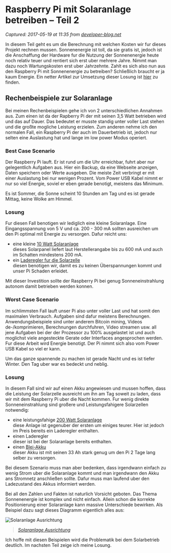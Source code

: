 # Raspberry Pi mit Solaranlage betreiben – Teil 2

_Captured: 2017-05-19 at 11:35 from [developer-blog.net](https://developer-blog.net/raspberry-pi-mit-sonnenenergie-betreiben-teil-2/)_

In diesem Teil geht es um die Berechnung mit welchen Kosten wir fur dieses Projekt rechnen mussen. Sonnenenergie ist toll, da sie gratis ist, jedoch ist die Anschaffung der Hardware fur die Nutzung der Sonnenenergie heute noch relativ teuer und rentiert sich erst uber mehrere Jahre. Nimmt man dazu noch Wartungskosten erst uber Jahrzehnte. Zahlt es sich also nun aus den Raspberry Pi mit Sonnenenergie zu betreiben? Schließlich braucht er ja kaum Energie. Ein netter Artikel zur Umsetzung dieser Losung ist [hier](http://www.rustynailworkshop.com/archives/6) zu finden.

## Rechenbeispiele zur Solaranlage

Bei meinen Rechenbeispielen gehe ich von 2 unterschiedlichen Annahmen aus. Zum einen ist da der Rapberry Pi der mit seinen 3,5 Watt betrieben wird und das auf Dauer. Das bedeutet er musste standig unter voller Last stehen und die großte mogliche Leistung erzielen. Zum anderen nehme ich den normalen Fall, ein Raspberry Pi der auch im Dauerbetrieb ist, jedoch nur selten eine Auslastung hat und lange im low power Modus operiert.

### Best Case Scenario

Der Raspberry Pi lauft. Er ist rund um die Uhr erreichbar, fuhrt aber nur gelegentlich Aufgaben aus. Hier ein Backup, da eine Webseite anzeigen, Daten speichern oder Werte ausgeben. Die meiste Zeit verbringt er mit einer Auslastung bei nur wenigen Prozent. Vom Power USB Kabel nimmt er nur so viel Energie, soviel er eben gerade benotigt, meistens das Minimum.

Es ist Sommer, die Sonne scheint 10 Stunden am Tag und es ist gerade Mittag, keine Wolke am Himmel.

### Losung

Fur diesen Fall benotigen wir lediglich eine kleine Solaranlage. Eine Eingangsspannung von 5 V und ca. 200 - 300 mA sollten ausreichen um den Pi optimal mit Energie zu versorgen. Dafur reicht uns:

  * eine kleine [10 Watt Solaranlage](http://www.amazon.de/gp/product/B007HAZY8Y/ref=as_li_ss_tl?ie=UTF8&camp=1638&creative=19454&creativeASIN=B007HAZY8Y&linkCode=as2&tag=developerblog-21)  
dieses Solarpanel liefert laut Herstellerangabe bis zu 600 mA und auch im Schatten mindestens 200 mA.
  * ein [Laderegler fur die Solarzelle](http://www.amazon.de/gp/product/B002R00V8W/ref=as_li_ss_tl?ie=UTF8&camp=1638&creative=19454&creativeASIN=B002R00V8W&linkCode=as2&tag=developerblog-21)  
diesen benotigen wir, damit es zu keinen Überspannungen kommt und unser Pi Schaden erleidet.

Mit dieser Investition sollte der Raspberry Pi bei genug Sonneneinstrahlung autonom damit betrieben werden konnen.

### Worst Case Scenario

Im schlimmsten Fall lauft unser Pi also unter voller Last und hat somit den maximalen Verbrauch. Aufgaben sind dafur meistens Berechnungen. Anwendungsbeispiele sind unter anderem Bitcoin mining, Videos de-/komprimieren, Berechnungen durchfuhren, Video streamen usw. all jene Aufgaben bei der der Prozessor zu 100% ausgelastet ist und auch moglichst viele angesteckte Gerate oder Interfaces angesprochen werden. Fur diese Arbeit wird Energie benotigt. Der Pi nimmt sich also vom Power USB Kabel so viel er kann.

Um das ganze spannende zu machen ist gerade Nacht und es ist tiefer Winter. Den Tag uber war es bedeckt und neblig.

### Losung

In diesem Fall sind wir auf einen Akku angewiesen und mussen hoffen, dass die Leistung der Solarzelle ausreicht um ihn am Tag soweit zu laden, dass wir mit dem Raspberry Pi uber die Nacht kommen. Fur wenig direkte Sonneneinstrahlung sind großere und Leistungsfahigere Solarzellen notwendig:

  * eine leistungsfahige [200 Watt Solaranlage](http://www.amazon.de/gp/product/B00821AED2/ref=as_li_ss_tl?ie=UTF8&camp=1638&creative=19454&creativeASIN=B00821AED2&linkCode=as2&tag=developerblog-21)  
diese Anlage ist gegenuber der ersten um einiges teurer. Hier ist jedoch im Preis bereits ein Laderegler enthalten.
  * einen Laderegler  
dieser ist bei der Solaranlage bereits enthalten.
  * einen [Blei-Akku](http://www.amazon.de/gp/product/B005N97ZQU/ref=as_li_ss_tl?ie=UTF8&camp=1638&creative=19454&creativeASIN=B005N97ZQU&linkCode=as2&tag=developerblog-21)  
dieser Akku ist mit seinen 33 Ah stark genug um den Pi 2 Tage lang selber zu versorgen.

Bei diesem Szenario muss man aber bedenken, dass irgendwann einfach zu wenig Strom uber die Solaranlage kommt und man irgendwann den Akku ans Stromnetz anschließen sollte. Dafur muss man laufend uber den Ladezustand des Akkus informiert werden.

Bei all den Zahlen und Fakten ist naturlich Vorsicht geboten. Das Thema Sonnenenergie ist komplex und nicht einfach. Allein schon die korrekte Positionierung einer Solaranlage kann massive Unterschiede bewirken. Als Beispiel dazu sagt dieses Diagramm eigentlich alles aus:

![Solaranlage Ausrichtung](https://developer-blog.net/wp-content/uploads/2013/09/SolarertragNachAusrichtung.png)

> _[Solaranlage Ausrichtung](http://developer-blog.net/wp-content/uploads/2013/09/SolarertragNachAusrichtung.png)_

Ich hoffe mit diesen Beispielen wird die Problematik bei dem Solarbetrieb deutlich. Im nachsten Teil zeige ich meine Losung.
